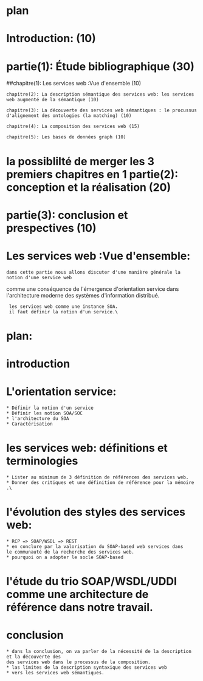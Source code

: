plan
====

# Introduction: (10)


# partie(1): Étude bibliographique (30)
	
##chapitre(1): Les services web :Vue d'ensemble (10)
	
	chapitre(2): La description sémantique des services web: les services web augmenté de la sémantique (10)
					
	chapitre(3): La découverte des services web sémantiques : le procussus d'alignement des ontologies (la matching) (10)

	chapitre(4): La composition des services web (15)

	chapitre(5): Les bases de données graph (10)


la possiblilté de merger les 3 premiers chapitres en 1
partie(2): conception et la réalisation (20)
==========


partie(3): conclusion et prespectives (10)
==========



Les services web :Vue d'ensemble:
=================================
	dans cette partie nous allons discuter d'une manière générale la notion d'une service web
comme une conséquence de l'émergence d'orientation service dans l'architecture moderne des systèmes
d'information distribué.

	 les services web comme une instance SOA.
	 il faut définir la notion d'un service.\

plan:
====

# introduction

# L'orientation service: 
	* Définir la notion d'un service
	* Définir les notion SOA/SOC
	* l'architecture du SOA
	* Caractérisation 

# les services web: définitions et terminologies 
	* Lister au minimum de 3 définition de références des services web.
	* Donner des critiques et une définition de référence pour la mémoire .\

# l'évolution des styles des services web:
	* RCP => SOAP/WSDL => REST
	* en conclure par la valorisation du SOAP-based web services dans 
	le communauté de la recherche des services web.
	* pourquoi on a adopter le socle SOAP-based

# l'étude du trio SOAP/WSDL/UDDI comme une architecture de référence dans notre travail.

# conclusion

	* dans la conclusion, on va parler de la nécessité de la description et la découverte des 
	des services web dans le processus de la composition.
	* las limites de la description syntaxique des services web 
	* vers les services web sémantiques.



